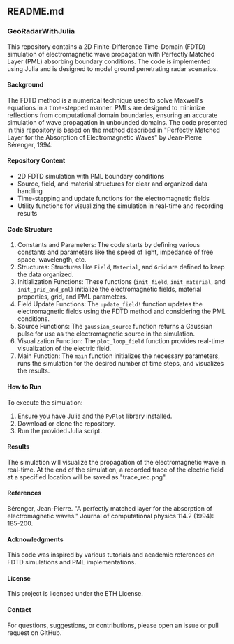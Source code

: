 ## README.md

### GeoRadarWithJulia

This repository contains a 2D Finite-Difference Time-Domain (FDTD) simulation of electromagnetic wave propagation with Perfectly Matched Layer (PML) absorbing boundary conditions. The code is implemented using Julia and is designed to model ground penetrating radar scenarios.

#### Background
The FDTD method is a numerical technique used to solve Maxwell's equations in a time-stepped manner. PMLs are designed to minimize reflections from computational domain boundaries, ensuring an accurate simulation of wave propagation in unbounded domains. The code presented in this repository is based on the method described in "Perfectly Matched Layer for the Absorption of Electromagnetic Waves" by Jean-Pierre Bérenger, 1994.

#### Repository Content

- 2D FDTD simulation with PML boundary conditions
- Source, field, and material structures for clear and organized data handling
- Time-stepping and update functions for the electromagnetic fields
- Utility functions for visualizing the simulation in real-time and recording results

#### Code Structure

1. Constants and Parameters: The code starts by defining various constants and parameters like the speed of light, impedance of free space, wavelength, etc.
2. Structures: Structures like `Field`, `Material`, and `Grid` are defined to keep the data organized.
3. Initialization Functions: These functions (`init_field`, `init_material`, and `init_grid_and_pml`) initialize the electromagnetic fields, material properties, grid, and PML parameters.
4. Field Update Functions: The `update_field!` function updates the electromagnetic fields using the FDTD method and considering the PML conditions.
5. Source Functions: The `gaussian_source` function returns a Gaussian pulse for use as the electromagnetic source in the simulation.
6. Visualization Function: The `plot_loop_field` function provides real-time visualization of the electric field.
7. Main Function: The `main` function initializes the necessary parameters, runs the simulation for the desired number of time steps, and visualizes the results.

#### How to Run

To execute the simulation:
1. Ensure you have Julia and the `PyPlot` library installed.
2. Download or clone the repository.
3. Run the provided Julia script.

#### Results

The simulation will visualize the propagation of the electromagnetic wave in real-time. At the end of the simulation, a recorded trace of the electric field at a specified location will be saved as "trace_rec.png".

#### References

Bérenger, Jean-Pierre. "A perfectly matched layer for the absorption of electromagnetic waves." Journal of computational physics 114.2 (1994): 185-200.

#### Acknowledgments

This code was inspired by various tutorials and academic references on FDTD simulations and PML implementations.

#### License

This project is licensed under the ETH License.

#### Contact

For questions, suggestions, or contributions, please open an issue or pull request on GitHub.
